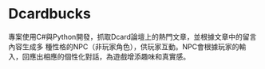 # Dcardbucks
專案使用C#與Python開發，抓取Dcard論壇上的熱門文章，並根據文章中的留言內容生成多 種性格的NPC（非玩家角色），供玩家互動。NPC會根據玩家的輸入，回應出相應的個性化對話，為遊戲增添趣味和真實感。

